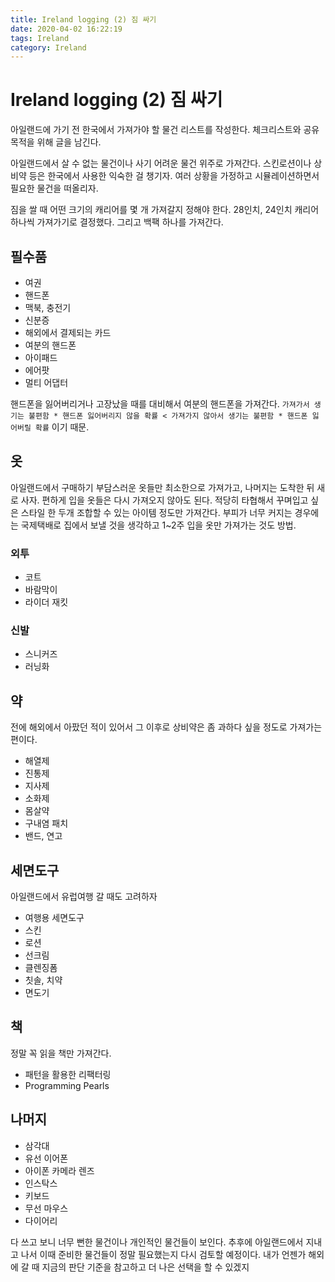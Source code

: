 ```yaml
---
title: Ireland logging (2) 짐 싸기
date: 2020-04-02 16:22:19
tags: Ireland
category: Ireland
---
```


# Ireland logging (2) 짐 싸기

아일랜드에 가기 전 한국에서 가져가야 할 물건 리스트를 작성한다.
체크리스트와 공유 목적을 위해 글을 남긴다.

아일랜드에서 살 수 없는 물건이나 사기 어려운 물건 위주로 가져간다. 스킨로션이나 상비약 등은 한국에서 사용한 익숙한 걸 챙기자.
여러 상황을 가정하고 시뮬레이션하면서 필요한 물건을 떠올리자.

짐을 쌀 때 어떤 크기의 캐리어를 몇 개 가져갈지 정해야 한다. 28인치, 24인치 캐리어 하나씩 가져가기로 결정했다. 그리고 백팩 하나를 가져간다.

## 필수품
- 여권
- 핸드폰
- 맥북, 충전기
- 신분증
- 해외에서 결제되는 카드
- 여분의 핸드폰
- 아이패드
- 에어팟
- 멀티 어댑터

핸드폰을 잃어버리거나 고장났을 때를 대비해서 여분의 핸드폰을 가져간다.
`가져가서 생기는 불편함 * 핸드폰 잃어버리지 않을 확률 < 가져가지 않아서 생기는 불편함 * 핸드폰 잃어버릴 확률` 이기 때문.

## 옷
아일랜드에서 구매하기 부담스러운 옷들만 최소한으로 가져가고, 나머지는 도착한 뒤 새로 사자. 편하게 입을 옷들은 다시 가져오지 않아도 된다.
적당히 타협해서 꾸며입고 싶은 스타일 한 두개 조합할 수 있는 아이템 정도만 가져간다.
부피가 너무 커지는 경우에는 국제택배로 집에서 보낼 것을 생각하고 1~2주 입을 옷만 가져가는 것도 방법.

### 외투
- 코트
- 바람막이
- 라이더 재킷

### 신발
- 스니커즈
- 러닝화

## 약
전에 해외에서 아팠던 적이 있어서 그 이후로 상비약은 좀 과하다 싶을 정도로 가져가는 편이다.
- 해열제
- 진통제
- 지사제
- 소화제
- 몸살약
- 구내염 패치
- 밴드, 연고

## 세면도구
아일랜드에서 유럽여행 갈 때도 고려하자

- 여행용 세면도구
- 스킨
- 로션
- 선크림
- 클렌징폼
- 칫솔, 치약
- 면도기

## 책
정말 꼭 읽을 책만 가져간다.
- 패턴을 활용한 리팩터링
- Programming Pearls 

## 나머지
- 삼각대
- 유선 이어폰
- 아이폰 카메라 렌즈
- 인스탁스 
- 키보드
- 무선 마우스
- 다이어리

다 쓰고 보니 너무 뻔한 물건이나 개인적인 물건들이 보인다.
추후에 아일랜드에서 지내고 나서 이때 준비한 물건들이 정말 필요했는지 다시 검토할 예정이다. 내가 언젠가 해외에 갈 때 지금의 판단 기준을 참고하고 더 나은 선택을 할 수 있겠지

